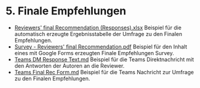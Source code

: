 # 5. Finale Empfehlungen #

- [Reviewers' final Recommendation (Responses).xlsx](<Reviewers' final Recommendation (Responses).xlsx>) Beispiel für die automatisch erzeugte Ergebnisstabelle der Umfrage zu den Finalen Empfehlungen.
- [Survey - Reviewers' final Recommendation.pdf](<Survey - Reviewers' final Recommendation.pdf>) Beispiel für den Inhalt eines mit Google Forms erzeugten Finale Empfehlungen Survey.
- [Teams DM Response Text.md](<Teams DM Response Form.md>) Beispiel für die Teams Direktnachricht mit den Antworten der Autoren an die Reviewer.
- [Teams Final Rec Form.md](<Teams Response Form.md>) Beispiel für die Teams Nachricht zur Umfrage zu den Finalen Empfehlungen.
